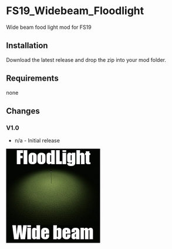 # FS19_Widebeam_Floodlight
Wide beam food light mod for FS19

## Installation

Download the latest release and drop the zip into your mod folder.

## Requirements

none

## Changes

### V1.0  
* n/a - Initial release  


![Mod](https://github.com/CurtisFeatures/FS19_Widebeam_Floodlight/blob/main/image.png?raw=true)
